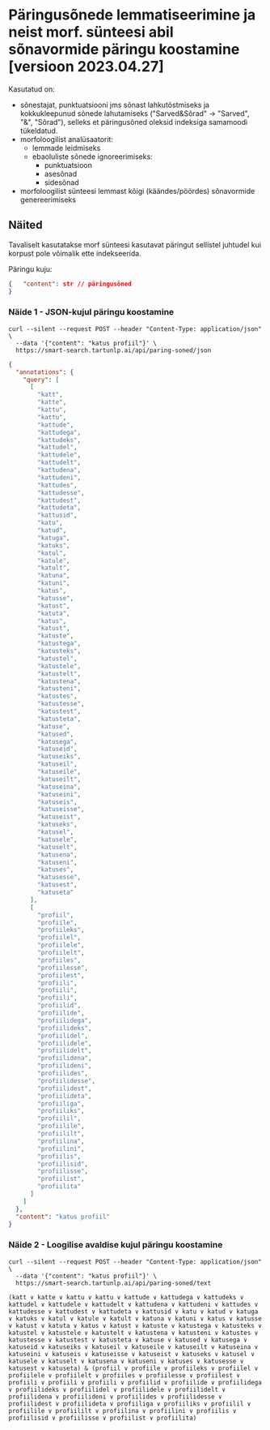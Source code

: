 # Päringusõnede lemmatiseerimine ja neist morf. sünteesi abil sõnavormide päringu koostamine  [versioon 2023.04.27]

Kasutatud on:

* sõnestajat, punktuatsiooni jms sõnast lahkutõstmiseks ja kokkukleepunud sõnede lahutamiseks ("Sarved&Sõrad" -> "Sarved", "&", "Sõrad"),
  selleks et päringusõned oleksid indeksiga samamoodi tükeldatud.
* morfoloogilist analüsaatorit:
  * lemmade leidmiseks
  * ebaoluliste sõnede ignoreerimiseks:
    * punktuatsioon
    * asesõnad
    * sidesõnad
* morfoloogilist sünteesi lemmast kõigi (käändes/pöördes) sõnavormide genereerimiseks

## Näited

Tavaliselt kasutatakse morf sünteesi kasutavat päringut sellistel juhtudel kui korpust pole võimalik ette indekseerida.

Päringu kuju:

```json
{   "content": str // päringusõned
}
```

### Näide 1 - JSON-kujul päringu koostamine

```cmdline
curl --silent --request POST --header "Content-Type: application/json" \
  --data '{"content": "katus profiil"}' \
  https://smart-search.tartunlp.ai/api/paring-soned/json
```

```json
{
  "annotations": {
    "query": [
      [
        "katt",
        "katte",
        "kattu",
        "kattu",
        "kattude",
        "kattudega",
        "kattudeks",
        "kattudel",
        "kattudele",
        "kattudelt",
        "kattudena",
        "kattudeni",
        "kattudes",
        "kattudesse",
        "kattudest",
        "kattudeta",
        "kattusid",
        "katu",
        "katud",
        "katuga",
        "katuks",
        "katul",
        "katule",
        "katult",
        "katuna",
        "katuni",
        "katus",
        "katusse",
        "katust",
        "katuta",
        "katus",
        "katust",
        "katuste",
        "katustega",
        "katusteks",
        "katustel",
        "katustele",
        "katustelt",
        "katustena",
        "katusteni",
        "katustes",
        "katustesse",
        "katustest",
        "katusteta",
        "katuse",
        "katused",
        "katusega",
        "katuseid",
        "katuseiks",
        "katuseil",
        "katuseile",
        "katuseilt",
        "katuseina",
        "katuseini",
        "katuseis",
        "katuseisse",
        "katuseist",
        "katuseks",
        "katusel",
        "katusele",
        "katuselt",
        "katusena",
        "katuseni",
        "katuses",
        "katusesse",
        "katusest",
        "katuseta"
      ],
      [
        "profiil",
        "profiile",
        "profiileks",
        "profiilel",
        "profiilele",
        "profiilelt",
        "profiiles",
        "profiilesse",
        "profiilest",
        "profiili",
        "profiili",
        "profiili",
        "profiilid",
        "profiilide",
        "profiilidega",
        "profiilideks",
        "profiilidel",
        "profiilidele",
        "profiilidelt",
        "profiilidena",
        "profiilideni",
        "profiilides",
        "profiilidesse",
        "profiilidest",
        "profiilideta",
        "profiiliga",
        "profiiliks",
        "profiilil",
        "profiilile",
        "profiililt",
        "profiilina",
        "profiilini",
        "profiilis",
        "profiilisid",
        "profiilisse",
        "profiilist",
        "profiilita"
      ]
    ]
  },
  "content": "katus profiil"
}
```

### Näide 2 - Loogilise avaldise kujul päringu koostamine

```cmdline
curl --silent --request POST --header "Content-Type: application/json" \
  --data '{"content": "katus profiil"}' \
  https://smart-search.tartunlp.ai/api/paring-soned/text 
```

```text
(katt ∨ katte ∨ kattu ∨ kattu ∨ kattude ∨ kattudega ∨ kattudeks ∨ kattudel ∨ kattudele ∨ kattudelt ∨ kattudena ∨ kattudeni ∨ kattudes ∨ kattudesse ∨ kattudest ∨ kattudeta ∨ kattusid ∨ katu ∨ katud ∨ katuga ∨ katuks ∨ katul ∨ katule ∨ katult ∨ katuna ∨ katuni ∨ katus ∨ katusse ∨ katust ∨ katuta ∨ katus ∨ katust ∨ katuste ∨ katustega ∨ katusteks ∨ katustel ∨ katustele ∨ katustelt ∨ katustena ∨ katusteni ∨ katustes ∨ katustesse ∨ katustest ∨ katusteta ∨ katuse ∨ katused ∨ katusega ∨ katuseid ∨ katuseiks ∨ katuseil ∨ katuseile ∨ katuseilt ∨ katuseina ∨ katuseini ∨ katuseis ∨ katuseisse ∨ katuseist ∨ katuseks ∨ katusel ∨ katusele ∨ katuselt ∨ katusena ∨ katuseni ∨ katuses ∨ katusesse ∨ katusest ∨ katuseta) & (profiil ∨ profiile ∨ profiileks ∨ profiilel ∨ profiilele ∨ profiilelt ∨ profiiles ∨ profiilesse ∨ profiilest ∨ profiili ∨ profiili ∨ profiili ∨ profiilid ∨ profiilide ∨ profiilidega ∨ profiilideks ∨ profiilidel ∨ profiilidele ∨ profiilidelt ∨ profiilidena ∨ profiilideni ∨ profiilides ∨ profiilidesse ∨ profiilidest ∨ profiilideta ∨ profiiliga ∨ profiiliks ∨ profiilil ∨ profiilile ∨ profiililt ∨ profiilina ∨ profiilini ∨ profiilis ∨ profiilisid ∨ profiilisse ∨ profiilist ∨ profiilita)
```
